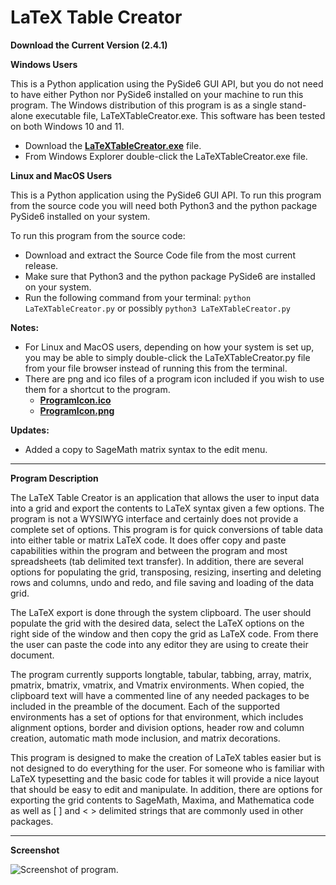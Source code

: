 # LaTeX Table Creator

**Download the Current Version (2.4.1)**

**Windows Users**

This is a Python application using the PySide6 GUI API, but you do not need to have either Python nor PySide6 installed on your machine to run this program. The Windows distribution of this program is as a single stand-alone executable file, LaTeXTableCreator.exe.  This software has been tested on both Windows 10 and 11.

- Download the **[LaTeXTableCreator.exe](https://github.com/mathprofdes/LaTeX-Table-Creator/releases/download/v2.4.1/LaTeXTableCreator.exe)** file.
- From Windows Explorer double-click the LaTeXTableCreator.exe file.

**Linux and MacOS Users**

This is a Python application using the PySide6 GUI API. To run this program from the source code you will need both Python3 and the python package PySide6 installed on your system.

To run this program from the source code:

- Download and extract the Source Code file from the most current release.
- Make sure that Python3 and the python package PySide6 are installed on your system.
- Run the following command from your terminal: `python LaTeXTableCreator.py` or possibly `python3 LaTeXTableCreator.py`

**Notes:** 
- For Linux and MacOS users, depending on how your system is set up, you may be able to simply double-click the LaTeXTableCreator.py file from your file browser instead of running this from the terminal.
- There are png and ico files of a program icon included if you wish to use them for a shortcut to the program. 
  - **[ProgramIcon.ico](https://github.com/mathprofdes/LaTeX-Table-Creator/releases/download/v2.4.1/ProgramIcon.ico)**
  - **[ProgramIcon.png](https://github.com/mathprofdes/LaTeX-Table-Creator/releases/download/v2.4.1/ProgramIcon.png)**

**Updates:** 
- Added a copy to SageMath matrix syntax to the edit menu.

---

**Program Description**

The LaTeX Table Creator is an application that allows the user to input data into a grid and export the contents to LaTeX syntax given a few options. The program is not a WYSIWYG interface and certainly does not provide a complete set of options. This program is for quick conversions of table data into either table or matrix LaTeX code. It does offer copy and paste capabilities within the program and between the program and most spreadsheets (tab delimited text transfer). In addition, there are several options for populating the grid, transposing, resizing, inserting and deleting rows and columns, undo and redo, and file saving and loading of the data grid.

The LaTeX export is done through the system clipboard. The user should populate the grid with the desired data, select the LaTeX options on the right side of the window and then copy the grid as LaTeX code. From there the user can paste the code into any editor they are using to create their document.

The program currently supports longtable, tabular, tabbing, array, matrix, pmatrix, bmatrix, vmatrix, and Vmatrix environments. When copied, the clipboard text will have a commented line of any needed packages to be included in the preamble of the document. Each of the supported environments has a set of options for that environment, which includes alignment options, border and division options, header row and column creation, automatic math mode inclusion, and matrix decorations.

This program is designed to make the creation of LaTeX tables easier but is not designed to do everything for the user. For someone who is familiar with LaTeX typesetting and the basic code for tables it will provide a nice layout that should be easy to edit and manipulate. In addition, there are options for exporting the grid contents to SageMath, Maxima, and Mathematica code as well as [ ] and < > delimited strings that are commonly used in other packages.

---

**Screenshot**

![Screenshot of program.](https://github.com/mathprofdes/LaTeX-Table-Creator/releases/download/v2.4.1/LatexTableCreatorScreenshot.png)
